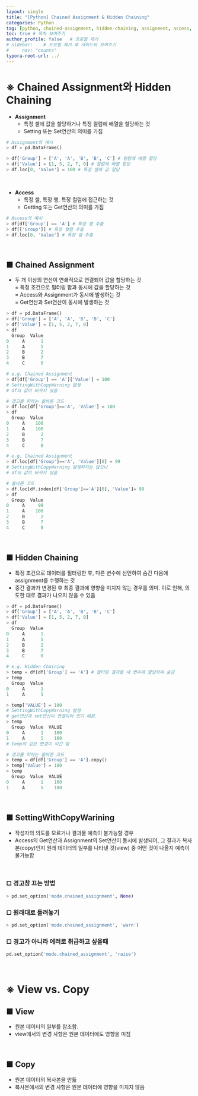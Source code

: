 ```yaml
---
layout: single
title: "[Python] Chained Assignment & Hidden Chaining"
categories: Python
tag: [python, chained-assignment, hidden-chaining, assignment, access, view, copy]
toc: true # 목차 보여주기
author_profile: false   # 프로필 제거
# sidebar:    # 프로필 제거 후 사이드바 보여주기
#     nav: "counts"
typora-root-url: ../
---
```


# ※ Chained Assignment와 Hidden Chaining
- **Assignment**
  - 특정 셀에 값을 할당하거나 특정 컬럼에 배열을 할당하는 것
  - Setting 또는 Set연산의 의미를 가짐

```py
# Assignment의 예시
> df = pd.DataFrame()

> df['Group'] = ['A', 'A', 'B', 'B', 'C'] # 컬럼에 배열 할당
> df['Value'] = [1, 5, 2, 7, 0] # 컬럼에 배열 할당
> df.loc[0, 'Value'] = 100 # 특정 셀에 값 할당
```

<br>

- **Access**
  - 특정 셀, 특정 행, 특정 컬럼에 접근하는 것
  - Getting 또는 Get연산의 의미를 가짐

```py
# Access의 예시
> df[df['Group'] == 'A'] # 특정 행 추출
> df[['Group']] # 특정 컬럼 추출
> df.loc[0, 'Value'] # 특정 셀 추출
```

<br>

## ■ Chained Assignment
- 두 개 이상의 연산이 연쇄적으로 연결되어 값을 할당하는 것<br>
  = 특정 조건으로 필터링 함과 동시에 값을 할당하는 것<br>
  = Access와 Assignment가 동시에 발생하는 것<br>
  = Get연산과 Set연산이 동시에 발생하는 것<br>

```py
> df = pd.DataFrame()
> df['Group'] = ['A', 'A', 'B', 'B', 'C']
> df['Value'] = [1, 5, 2, 7, 0]
> df
  Group  Value
0     A      1
1     A      5
2     B      2
3     B      7
4     C      0

# e.g. Chained Assignment
> df[df['Group'] == 'A']['Value'] = 100
# SettingWithCopyWarning 발생
# df의 값이 바뀌지 않음

# 경고를 피하는 올바른 코드
> df.loc[df['Group']=='A', 'Value'] = 100
> df
  Group  Value
0     A    100
1     A    100
2     B      2
3     B      7
4     C      0
```

```py
# e.g. Chained Assignment
> df.loc[df['Group']=='A', 'Value'][0] = 99
# SettingWithCopyWarning 발생하지는 않으나
# df의 값이 바뀌지 않음

# 올바른 코드
> df.loc[df.index[df['Group']=='A'][0], 'Value']= 99
> df
  Group  Value
0     A     99
1     A    100
2     B      2
3     B      7
4     C      0
```

<br>

## ■ Hidden Chaining
- 특정 조건으로 데이터를 필터링한 후, 다른 변수에 선언하여 숨긴 다음에 assignment를 수행하는 것
- 중간 결과가 변경된 후 최종 결과에 영향을 미치지 않는 경우를 의미. 이로 인해, 의도한 대로 결과가 나오지 않을 수 있음

```py
> df = pd.DataFrame()
> df['Group'] = ['A', 'A', 'B', 'B', 'C']
> df['Value'] = [1, 5, 2, 7, 0]
> df
  Group  Value
0     A      1
1     A      5
2     B      2
3     B      7
4     C      0

# e.g. Hidden Chaining
> temp = df[df['Group'] == 'A'] # 필터링 결과를 새 변수에 할당하여 숨김
> temp
  Group  Value
0     A      1
1     A      5

> temp['VALUE'] = 100
# SettingWithCopyWarning 발생
# get연산과 set연산이 연결되어 있기 때문.
> temp
  Group  Value  VALUE
0     A      1    100
1     A      5    100
# temp의 값은 변경이 되긴 함

# 경고를 피하는 올바른 코드
> temp = df[df['Group'] == 'A'].copy()
> temp['Value'] = 100
> temp
  Group  Value  VALUE
0     A      1    100
1     A      5    100
```

<br>

## ■ SettingWithCopyWarining
- 작성자의 의도를 모르거나 결과물 예측이 불가능할 경우
- Access의 Get연산과 Assignment의 Set연산이 동시에 발생되어, 그 결과가 복사본(copy)인지 원래 데이터의 일부를 나타낸 것(view) 중 어떤 것이 나올지 예측이 불가능함

<br>

### □ 경고창 끄는 방법

```py
> pd.set_option('mode.chained_assignment', None)
```

### □ 원래대로 돌려놓기

```py
> pd.set_option('mode.chained_assignment', 'warn')
```

### □ 경고가 아니라 에러로 취급하고 싶을때

```py
pd.set_option('mode.chained_assignment', 'raise')
```

<br>

# ※ View vs. Copy

## ■ View
- 원본 데이터의 일부를 참조함.
- view에서의 변경 사항은 원본 데이터에도 영향을 미침

<br>

## ■ Copy
- 원본 데이터의 복사본을 만듦
- 복사본에서의 변경 사항은 원본 데이터에 영향을 미치지 않음